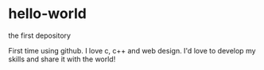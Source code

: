# hello-world
the first depository

First time using github. I love c, c++ and web design. I'd love to develop my skills and share it with the world!
